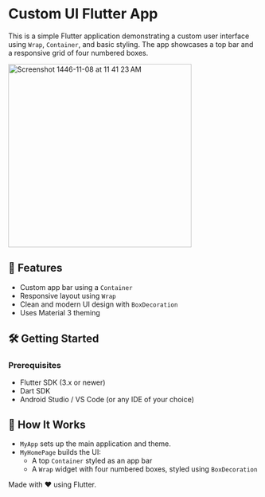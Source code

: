 # Custom UI Flutter App

This is a simple Flutter application demonstrating a custom user interface using `Wrap`, `Container`, and basic styling. The app showcases a top bar and a responsive grid of four numbered boxes.

<img width="368" alt="Screenshot 1446-11-08 at 11 41 23 AM" src="https://github.com/user-attachments/assets/c0b3e7c1-3352-4e58-9e69-8b90e343bec3" />


## 🚀 Features

- Custom app bar using a `Container`
- Responsive layout using `Wrap`
- Clean and modern UI design with `BoxDecoration`
- Uses Material 3 theming

## 🛠️ Getting Started

### Prerequisites

- Flutter SDK (3.x or newer)
- Dart SDK
- Android Studio / VS Code (or any IDE of your choice)

## 🧠 How It Works

- `MyApp` sets up the main application and theme.
- `MyHomePage` builds the UI:
  - A top `Container` styled as an app bar
  - A `Wrap` widget with four numbered boxes, styled using `BoxDecoration`


Made with ❤️ using Flutter.
